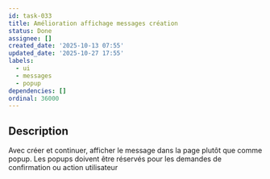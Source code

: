 ```yaml
---
id: task-033
title: Amélioration affichage messages création
status: Done
assignee: []
created_date: '2025-10-13 07:55'
updated_date: '2025-10-27 17:55'
labels:
  - ui
  - messages
  - popup
dependencies: []
ordinal: 36000
---
```


## Description

<!-- SECTION:DESCRIPTION:BEGIN -->
Avec créer et continuer, afficher le message dans la page plutôt que comme popup. Les popups doivent être réservés pour les demandes de confirmation ou action utilisateur
<!-- SECTION:DESCRIPTION:END -->
